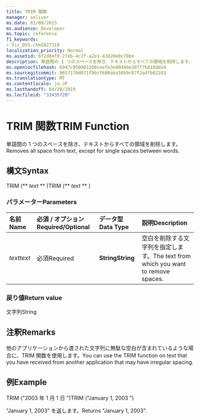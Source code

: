 ```yaml
---
title: TRIM 関数
manager: soliver
ms.date: 03/09/2015
ms.audience: Developer
ms.topic: reference
f1_keywords:
- Vis_DSS.chm1027318
localization_priority: Normal
ms.assetid: 6f2d84fd-27eb-4c2f-a2e1-43d20e0c78be
description: 単語間の 1 つのスペースを除き、テキストからすべての領域を削除します。
ms.openlocfilehash: b947c9500012d0ceefe3e8044be387f7b810dda9
ms.sourcegitcommit: 8657170d071f9bcf680aba50b9c07f2a4fb82283
ms.translationtype: MT
ms.contentlocale: ja-JP
ms.lasthandoff: 04/28/2019
ms.locfileid: "33435720"
---
```

# <a name="trim-function"></a><span data-ttu-id="c8fe7-103">TRIM 関数</span><span class="sxs-lookup"><span data-stu-id="c8fe7-103">TRIM Function</span></span>

<span data-ttu-id="c8fe7-104">単語間の 1 つのスペースを除き、テキストからすべての領域を削除します。</span><span class="sxs-lookup"><span data-stu-id="c8fe7-104">Removes all space from text, except for single spaces between words.</span></span> 
  
## <a name="syntax"></a><span data-ttu-id="c8fe7-105">構文</span><span class="sxs-lookup"><span data-stu-id="c8fe7-105">Syntax</span></span>

<span data-ttu-id="c8fe7-106">TRIM (\*\* *text* \*\* )</span><span class="sxs-lookup"><span data-stu-id="c8fe7-106">TRIM (\*\* *text* \*\* )</span></span> 
  
### <a name="parameters"></a><span data-ttu-id="c8fe7-107">パラメーター</span><span class="sxs-lookup"><span data-stu-id="c8fe7-107">Parameters</span></span>

|<span data-ttu-id="c8fe7-108">**名前**</span><span class="sxs-lookup"><span data-stu-id="c8fe7-108">**Name**</span></span>|<span data-ttu-id="c8fe7-109">**必須 / オプション**</span><span class="sxs-lookup"><span data-stu-id="c8fe7-109">**Required/Optional**</span></span>|<span data-ttu-id="c8fe7-110">**データ型**</span><span class="sxs-lookup"><span data-stu-id="c8fe7-110">**Data Type**</span></span>|<span data-ttu-id="c8fe7-111">**説明**</span><span class="sxs-lookup"><span data-stu-id="c8fe7-111">**Description**</span></span>|
|:-----|:-----|:-----|:-----|
| <span data-ttu-id="c8fe7-112">_text_</span><span class="sxs-lookup"><span data-stu-id="c8fe7-112">_text_</span></span> <br/> |<span data-ttu-id="c8fe7-113">必須</span><span class="sxs-lookup"><span data-stu-id="c8fe7-113">Required</span></span>  <br/> |<span data-ttu-id="c8fe7-114">**String**</span><span class="sxs-lookup"><span data-stu-id="c8fe7-114">**String**</span></span> <br/> |<span data-ttu-id="c8fe7-115">空白を削除する文字列を指定します。</span><span class="sxs-lookup"><span data-stu-id="c8fe7-115">The text from which you want to remove spaces.</span></span>  <br/> |
   
### <a name="return-value"></a><span data-ttu-id="c8fe7-116">戻り値</span><span class="sxs-lookup"><span data-stu-id="c8fe7-116">Return value</span></span>

<span data-ttu-id="c8fe7-117">文字列</span><span class="sxs-lookup"><span data-stu-id="c8fe7-117">String</span></span>
  
## <a name="remarks"></a><span data-ttu-id="c8fe7-118">注釈</span><span class="sxs-lookup"><span data-stu-id="c8fe7-118">Remarks</span></span>

<span data-ttu-id="c8fe7-119">他のアプリケーションから渡された文字列に無駄な空白が含まれているような場合に、TRIM 関数を使用します。</span><span class="sxs-lookup"><span data-stu-id="c8fe7-119">You can use the TRIM function on text that you have received from another application that may have irregular spacing.</span></span>
  
## <a name="example"></a><span data-ttu-id="c8fe7-120">例</span><span class="sxs-lookup"><span data-stu-id="c8fe7-120">Example</span></span>

<span data-ttu-id="c8fe7-121">TRIM ("2003 年 1 月 1 日 ")</span><span class="sxs-lookup"><span data-stu-id="c8fe7-121">TRIM ("January 1, 2003 ")</span></span> 
  
<span data-ttu-id="c8fe7-122">"January 1, 2003" を返します。</span><span class="sxs-lookup"><span data-stu-id="c8fe7-122">Returns "January 1, 2003".</span></span> 
  

